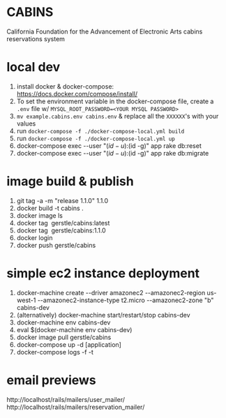 # CABINS

California Foundation for the Advancement of Electronic Arts cabins reservations system

# local dev
1. install docker & docker-compose: https://docs.docker.com/compose/install/
2. To set the environment variable in the docker-compose file, create a `.env` file w/ ```MYSQL_ROOT_PASSWORD=<YOUR MYSQL PASSWORD>```
3. `mv example.cabins.env cabins.env` & replace all the `XXXXXX`'s with your values
4. run `docker-compose -f ./docker-compose-local.yml build`
5. run `docker-compose -f ./docker-compose-local.yml up`
6. docker-compose exec --user "$(id -u):$(id -g)" app rake db:reset
7. docker-compose exec --user "$(id -u):$(id -g)" app rake db:migrate

# image build & publish
1. git tag -a -m "release 1.1.0" 1.1.0
2. docker build -t cabins .
3. docker image ls
4. docker tag <image hash> gerstle/cabins:latest
5. docker tag <image hash> gerstle/cabins:1.1.0
6. docker login
7. docker push gerstle/cabins

# simple ec2 instance deployment
1. docker-machine create --driver amazonec2 --amazonec2-region us-west-1 --amazonec2-instance-type t2.micro --amazonec2-zone "b" cabins-dev
2. (alternatively) docker-machine start/restart/stop cabins-dev
3. docker-machine env cabins-dev
4. eval $(docker-machine env cabins-dev)
5. docker image pull gerstle/cabins
6. docker-compose up -d [application]
7. docker-compose logs -f -t

# email previews
http://localhost/rails/mailers/user_mailer/
http://localhost/rails/mailers/reservation_mailer/